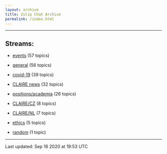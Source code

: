 ```yaml
---
layout: archive
title: Zulip Chat Archive
permalink: /index.html
---
```


---

## Streams:

* [events](stream/201207-events/index.html) (57 topics)

* [general](stream/201199-general/index.html) (56 topics)

* [covid-19](stream/226112-covid-19/index.html) (39 topics)

* [CLAIRE news](stream/201957-CLAIRE-news/index.html) (32 topics)

* [positions/academia](stream/203258-positions/academia/index.html) (26 topics)

* [CLAIRE/CZ](stream/203399-CLAIRE/CZ/index.html) (8 topics)

* [CLAIRE/NL](stream/203255-CLAIRE/NL/index.html) (7 topics)

* [ethics](stream/228366-ethics/index.html) (5 topics)

* [random](stream/202125-random/index.html) (1 topic)

<hr><p>Last updated: Sep 16 2020 at 19:53 UTC</p>